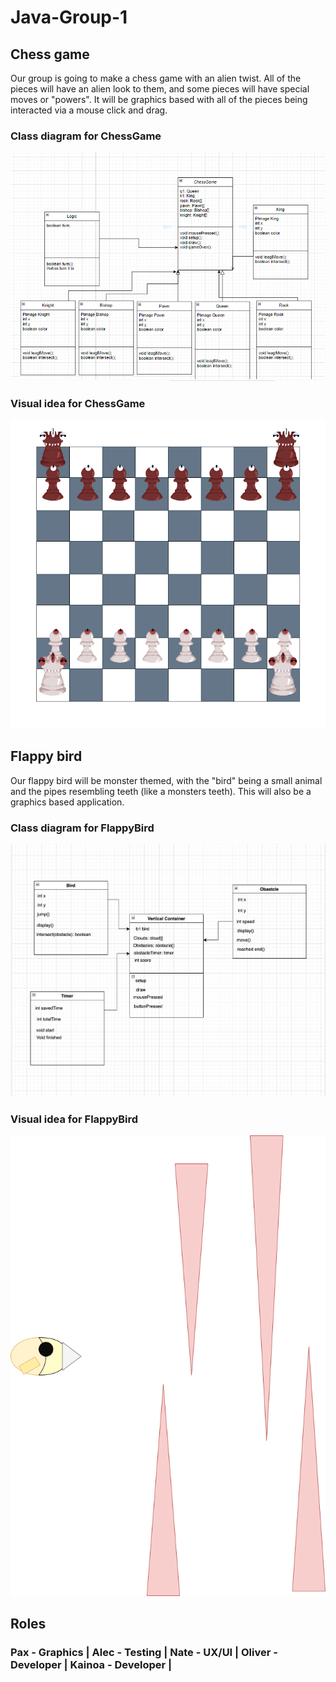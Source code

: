 # Java-Group-1
## Chess game

Our group is going to make a chess game with an alien twist. All of the pieces will have an alien look to them, and some pieces will have special moves or "powers". It will be graphics based with all of the pieces being interacted via a mouse click and drag. 

### Class diagram for ChessGame

![class diagram ChessGame](https://github.com/9620728/Java-Group-1/blob/main/Images/ChessGame.png?raw=true)

### Visual idea for ChessGame

![Visual idea ChessGame](https://github.com/9620728/Java-Group-1/blob/main/Images/chess.drawio.png)

## Flappy bird

Our flappy bird will be monster themed, with the "bird" being a small animal and the pipes resembling teeth (like a monsters teeth). This will also be a graphics based application.

### Class diagram for FlappyBird

![FlappyBird class diagram](https://github.com/9620728/Java-Group-1/blob/main/Images/diagram.png)

### Visual idea for FlappyBird

![FlappyBird diagram](https://github.com/9620728/Java-Group-1/blob/main/Images/Untitled%20Diagram.drawio.png)

## Roles

### Pax - Graphics | Alec - Testing | Nate - UX/UI | Oliver - Developer | Kainoa - Developer | 
